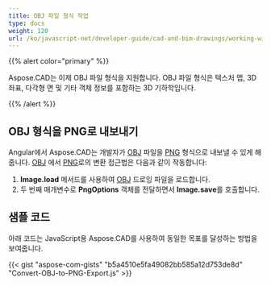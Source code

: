 ```yaml
---
title: OBJ 파일 형식 작업
type: docs
weight: 120
url: /ko/javascript-net/developer-guide/cad-and-bim-drawings/working-with-obj-file-format/
---
```


{{% alert color="primary" %}}

Aspose.CAD는 이제 OBJ 파일 형식을 지원합니다. OBJ 파일 형식은 텍스처 맵, 3D 좌표, 다각형 면 및 기타 객체 정보를 포함하는 3D 기하학입니다.

{{% /alert %}}

## **OBJ 형식을 PNG로 내보내기**

Angular에서 Aspose.CAD는 개발자가 [OBJ](https://docs.fileformat.com/3d/obj/) 파일을 [PNG](https://docs.fileformat.com/image/png/) 형식으로 내보낼 수 있게 해줍니다.
[OBJ](https://docs.fileformat.com/3d/obj/) 에서 [PNG](https://docs.fileformat.com/image/png/)로의 변환 접근법은 다음과 같이 작동합니다:

1. **Image.load** 메서드를 사용하여 [OBJ](https://docs.fileformat.com/3d/obj/) 드로잉 파일을 로드합니다.
1. 두 번째 매개변수로 **PngOptions** 객체를 전달하면서 **Image.save**를 호출합니다.

## 샘플 코드

아래 코드는 JavaScript용 Aspose.CAD를 사용하여 동일한 목표를 달성하는 방법을 보여줍니다.

{{< gist "aspose-com-gists" "b5a4510e5fa49082bb585a12d753de8d" "Convert-OBJ-to-PNG-Export.js" >}}
